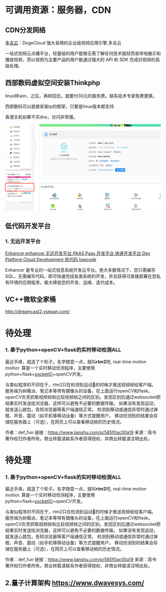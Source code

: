 # 可调用资源：服务器，CDN

## CDN分发网络

[多吉云](https://www.dogecloud.com/)：DogeCloud 强大易用的企业级视频应用引擎,多吉云

一站式视频云点播平台，轻量级的用户能够无需了解任何技术就轻而易举地展示和播放视频，而以视频为主要产品的用户能通过强大的 API 和 SDK 完成对视频的高级处理。







## 西部数码虚拟空间安装Thinkphp
linux转win，之后，再转回去，就要付30元的服务费。联系技术专家免费更换。

西部数码可以直接安装tp的框架，只要是linux版本都支持

香港主机如果不买dns，访问非常慢。

![image-20220505163048050](res.assets/image-20220505163048050.png)

## 低代码开发平台

### 1. 无远开发平台

[Enhancer,enhancer,无远开发平台,PAAS,Paas,开发平台,快速开发平台,Dev Platform,Cloud Development,低代码,lowcode](https://wuyuan.io/)

Enhancer 是专业的一站式信息系统开发云平台。绝大多数情况下，您只需编写 SQL，无需编写代码，即可快速完成各类系统的开发，并且获得可直接部署在您私有环境的应用程序。极大降低您的开发、运维、迭代成本。





## VC++微软全家桶

http://dreamcast2.ysepan.com/





# 待处理

### 1. 基于python+openCV+flask的实时移动检测ALL

最近手痒，就造了个轮子。名字随意一点，就叫**rtm2**吧, real-time motion moitior.
 算是一个实时移动侦测程序，主要使用python+flask+[socketIO](https://links.jianshu.com/go?to=https%3A%2F%2Fsocket.io%2F)+openCV开发。

与类似程序的不同在于，rtm2只在检测到运动🏃的时候才推送视频帧给客户端。
 服务端为树莓派、笔记本等带有摄像头的设备，在上面运行openCV和flask。
 openCV负责抓取视频帧和比较视频帧之间的区别。发现区别后通过websocket把结果实时发送给浏览器，这样可以避免不必要的数据传输。
 如果没有发现运动，就发送心跳包，告知浏览器等客户端通信正常。
 检测到移动或通信异常时通过弹框、声音、震动（如手机等移动设备）等方式提醒用户。
 移动侦测到的结果会存储在服务器上（可选），在网页上可以查看移动帧的历史情况。

作者：def_fun
链接：https://www.jianshu.com/p/585f0ac00a19
来源：简书
著作权归作者所有。商业转载请联系作者获得授权，非商业转载请注明出处。

# 待处理

### 1. 基于python+openCV+flask的实时移动检测ALL

最近手痒，就造了个轮子。名字随意一点，就叫**rtm2**吧, real-time motion moitior.
 算是一个实时移动侦测程序，主要使用python+flask+[socketIO](https://links.jianshu.com/go?to=https%3A%2F%2Fsocket.io%2F)+openCV开发。

与类似程序的不同在于，rtm2只在检测到运动🏃的时候才推送视频帧给客户端。
 服务端为树莓派、笔记本等带有摄像头的设备，在上面运行openCV和flask。
 openCV负责抓取视频帧和比较视频帧之间的区别。发现区别后通过websocket把结果实时发送给浏览器，这样可以避免不必要的数据传输。
 如果没有发现运动，就发送心跳包，告知浏览器等客户端通信正常。
 检测到移动或通信异常时通过弹框、声音、震动（如手机等移动设备）等方式提醒用户。
 移动侦测到的结果会存储在服务器上（可选），在网页上可以查看移动帧的历史情况。

作者：def_fun
链接：https://www.jianshu.com/p/585f0ac00a19
来源：简书
著作权归作者所有。商业转载请联系作者获得授权，非商业转载请注明出处。



## 2.量子计算架构  https://www.dwavesys.com/
